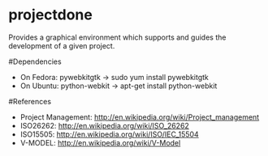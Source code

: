 # projectdone


Provides a graphical environment which supports and guides the development of a given project.


#Dependencies
* On Fedora:
  pywebkitgtk
    -> sudo yum install pywebkitgtk
* On Ubuntu:
  python-webkit
    -> apt-get install python-webkit

#References
* Project Management: http://en.wikipedia.org/wiki/Project_management
* ISO26262: http://en.wikipedia.org/wiki/ISO_26262
* ISO15505: http://en.wikipedia.org/wiki/ISO/IEC_15504
* V-MODEL: http://en.wikipedia.org/wiki/V-Model
